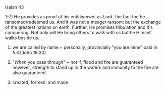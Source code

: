 Isaiah 43


1-7) He provides as proof of his entitlwmwnt as Lord- the fact the he ransomed/redeemed us.
     And it was not a meager ransom: but the exchange of the greatest nations on earth.
     Further, He promises tribulation and it's conquering.
     Not only will He bring others to walk with us but he Himself walks beside us.


1) we are called by name ~ personally, provincially
"you are mine" paid in full [John 19:30]
   
2) "_When_ you pass through" ~ not if,
flood and fire are guaranteed
however, strength to stand up in the waters and immunity to the fire are also guaranteed


7) created, formed, and made
